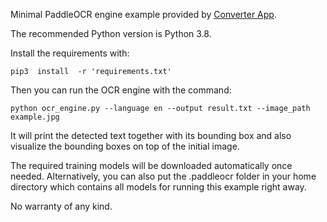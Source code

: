 Minimal PaddleOCR engine example provided by [Converter App](https://converter.app/).

The recommended Python version is Python 3.8.

Install the requirements with:

	pip3  install  -r 'requirements.txt'
 
Then you can run the OCR engine with the command:

	python ocr_engine.py --language en --output result.txt --image_path example.jpg   

It will print the detected text together with its bounding box and also
visualize the bounding boxes on top of the initial image.

The required training models will be downloaded automatically
once needed. Alternatively, you can also put the .paddleocr
folder in your home directory which contains all models
for running this example right away.

No warranty of any kind.
